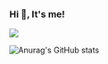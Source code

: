 ### Hi 👋, It's me!

<!--
**jenjenniee/jenjenniee** is a ✨ _special_ ✨ repository because its `README.md` (this file) appears on your GitHub profile.

Here are some ideas to get you started:

- 🔭 I’m currently working on ...
- 🌱 I’m currently learning ...
- 👯 I’m looking to collaborate on ...
- 🤔 I’m looking for help with ...
- 💬 Ask me about ...
- 📫 How to reach me: ...
- 😄 Pronouns: ...
- ⚡ Fun fact: ...
-->
<a href="https://www.instagram.com/jjjj__i_/" target="_blank"><img src="https://img.shields.io/badge/INSTAGRAM-mint?style=뱃지모양&logo=로고&logoColor=mint"/></a>


![Anurag's GitHub stats](https://github-readme-stats.vercel.app/api?username=jenjenniee&theme=vue&show_icons=true)
